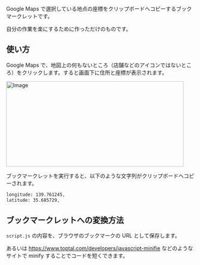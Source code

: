 
Google Maps で選択している地点の座標をクリップボードへコピーするブックマークレットです。

自分の作業を楽にするために作っただけのものです。

## 使い方

Google Maps で、地図上の何もないところ（店舗などのアイコンではないところ）をクリックします。すると画面下に住所と座標が表示されます。

<img width="475" height="229" alt="Image" src="https://github.com/user-attachments/assets/e5180fb1-c2a7-4c05-9931-77795978411e" />

ブックマークレットを実行すると、以下のような文字列がクリップボードへコピーされます。

```txt
longitude: 139.761245,
latitude: 35.685729,
```

## ブックマークレットへの変換方法

`script.js` の内容を、ブラウザのブックマークの URL として保存します。

あるいは https://www.toptal.com/developers/javascript-minifie などのようなサイトで minify することでコードを短くできます。
